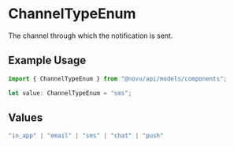 # ChannelTypeEnum

The channel through which the notification is sent.

## Example Usage

```typescript
import { ChannelTypeEnum } from "@novu/api/models/components";

let value: ChannelTypeEnum = "sms";
```

## Values

```typescript
"in_app" | "email" | "sms" | "chat" | "push"
```